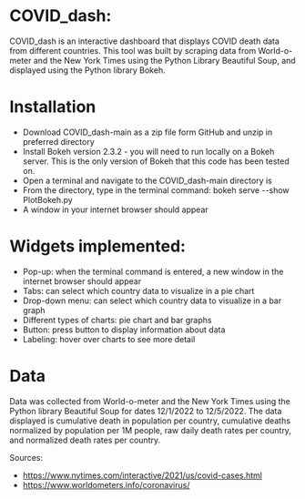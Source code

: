 # COVID_dash:
COVID_dash is an interactive dashboard that displays COVID death data from different countries. This tool was built by scraping data from World-o-meter and the New York Times using the Python Library Beautiful Soup, and displayed using the Python library Bokeh. 

# Installation
* Download COVID_dash-main as a zip file form GitHub and unzip in preferred directory
* Install Bokeh version 2.3.2 - you will need to run locally on a Bokeh server. This is the only version of Bokeh that this code has been tested on. 
* Open a terminal and navigate to the COVID_dash-main directory is
* From the directory, type in the terminal command: bokeh serve --show PlotBokeh.py
* A window in your internet browser should appear

# Widgets implemented:
* Pop-up: when the terminal command is entered, a new window in the internet browser should appear
* Tabs: can select which country data to visualize in a pie chart
* Drop-down menu: can select which country data to visualize in a bar graph
* Different types of charts: pie chart and bar graphs
* Button: press button to display information about data
* Labeling: hover over charts to see more detail

# Data
Data was collected from World-o-meter and the New York Times using the Python library Beautiful Soup for dates 12/1/2022 to 12/5/2022. The data displayed is cumulative death in population per country, cumulative deaths normalized by population per 1M people, raw daily death rates per country, and normalized death rates per country.

Sources: 
* https://www.nytimes.com/interactive/2021/us/covid-cases.html
* https://www.worldometers.info/coronavirus/

